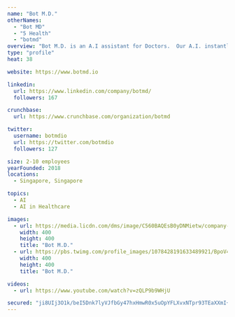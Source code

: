 ```yaml
---
name: "Bot M.D."
otherNames:
  - "Bot MD"
  - "5 Health"
  - "botmd"
overview: "Bot M.D. is an A.I assistant for Doctors.  Our A.I. instantly answers doctor questions on drugs, diseases, medical calculators as well as provides automatic voice to text transcriptions. Any doctor with a smartphone can download Bot M.D., making it a highly scalable platform to improve access to care in large markets.  We are always looking to hire awesome Android, React & iOS software developers as well as kickass, Data/ML and Backend engineers. "
type: "profile"
heat: 38

website: https://www.botmd.io

linkedin:
  url: https://www.linkedin.com/company/botmd/
  followers: 167

crunchbase:
  url: https://www.crunchbase.com/organization/botmd

twitter:
  username: botmdio
  url: https://twitter.com/botmdio
  followers: 127

size: 2-10 employees
yearFounded: 2018
locations:
  - Singapore, Singapore

topics:
  - AI
  - AI in Healthcare

images:
  - url: https://media.licdn.com/dms/image/C560BAQEsB0yDNMietw/company-logo_400_400/0?e=1582761600&v=beta&t=VUZX2E_WIe-Vsphpy8s2O70OT7zT4tfOPTD1EMezKWw
    width: 400
    height: 400
    title: "Bot M.D."
  - url: https://pbs.twimg.com/profile_images/1078428191633489921/BpoV4n-T_400x400.jpg
    width: 400
    height: 400
    title: "Bot M.D."

videos:
  - url: https://www.youtube.com/watch?v=zQLP9b9WHjU

secured: "ji8UIj3O1k/beI5Dnk7lyVJfbGy47hxHmwR0x5uOpYFLXvxNTpr93TEaXXmI+5IToYn2D1M4qh7tTx8GysxLyzQWK5c+6tkzAloesX/o+hGboIMtwI8Ijb1DO3q88CIJRiUXYiqrpyWlJQET6arB8EcYzo0jMMhbjGENR4WvIpIXJn92MXvuRFqdTJuqFuoyL7T6S5dnIiKAscukiKycm6z4HrHFymXJzEEk4KWS7EKi+aUX4RUEIwkJmw6vTja5qItNP3dTKjGuLTHUQnti5tAJpZWgXvN7bPf2wflX3r32bl1ApNKR2k3c1W4AL8ss;8Q1x7NJln2uvu6Iigrw9+Q=="
---
```


